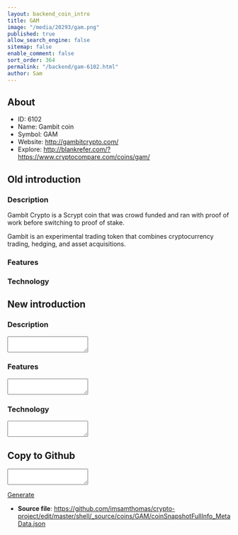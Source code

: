 ```yaml
---
layout: backend_coin_intro
title: GAM
image: "/media/20293/gam.png"
published: true
allow_search_engine: false
sitemap: false
enable_comment: false
sort_order: 364
permalink: "/backend/gam-6102.html"
author: Sam
---
```


## About

- ID: 6102
- Name: Gambit coin
- Symbol: GAM
- Website: http://gambitcrypto.com/
- Explore: http://blankrefer.com/?https://www.cryptocompare.com/coins/gam/


## Old introduction

### Description

<p><span>Gambit Crypto is a Scrypt coin that was crowd funded and ran with proof of work before switching to proof of stake.</span></p><p><span>Gambit is an experimental trading token that combines cryptocurrency trading, hedging, and asset acquisitions.</span><span><br /></span></p>

### Features


### Technology




## New introduction


### Description
<textarea id="meta_description" name="description"></textarea>

### Features
<textarea id="meta_features" name="features"></textarea>

### Technology
<textarea id="meta_technology" name="technology"></textarea>


## Copy to Github

<textarea id="coinsnapshotfullinfo_metadata"></textarea>

<a href="#gen" onclick="generateMetaDatJson()">Generate</a>

- **Source file**: <a href="https://github.com/imsamthomas/crypto-project/edit/master/shell/_source/coins/GAM/coinSnapshotFullInfo_MetaData.json">https://github.com/imsamthomas/crypto-project/edit/master/shell/_source/coins/GAM/coinSnapshotFullInfo_MetaData.json</a>

